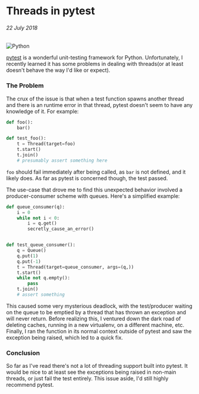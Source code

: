 # Threads in pytest
###### *22 July 2018*

![Python](https://upload.wikimedia.org/wikipedia/commons/thumb/c/c3/Python-logo-notext.svg/480px-Python-logo-notext.svg.png)

[pytest](https://docs.pytest.org/en/latest/) is a wonderful unit-testing framework for Python.
Unfortunately, I recently learned it has some problems in dealing with threads(or at least doesn't behave the way I'd like or expect).

### The Problem
The crux of the issue is that when a test function spawns another thread and there is an runtime error in that thread, pytest doesn't seem to have any knowledge of it.
For example:

```python
def foo():
    bar()

def test_foo():
    t = Thread(target=foo)
    t.start()
    t.join()
    # presumably assert something here
```

```foo``` should fail immediately after being called, as ```bar``` is not defined, and it likely does.
As far as pytest is concerned though, the test passed.


The use-case that drove me to find this unexpected behavior involved a producer-consumer scheme with queues.
Here's a simplified example:

```python
def queue_consumer(q):
    i = 0
    while not i < 0:
        i = q.get()
        secretly_cause_an_error()


def test_queue_consumer():
    q = Queue()
    q.put(1)
    q.put(-1)
    t = Thread(target=queue_consumer, args=(q,))
    t.start()
    while not q.empty():
        pass
    t.join()
    # assert something
```

This caused some very mysterious deadlock, with the test/producer waiting on the queue to be emptied by a thread that has thrown an exception and will never return.
Before realizing this, I ventured down the dark road of deleting caches, running in a new virtualenv, on a different machine, etc.
Finally, I ran the function in its normal context outside of pytest and saw the exception being raised, which led to a quick fix.


### Conclusion
So far as I've read there's not a lot of threading support built into pytest.
It would be nice to at least see the exceptions being raised in non-main threads, or just fail the test entirely.
This issue aside, I'd still highly recommend pytest.
